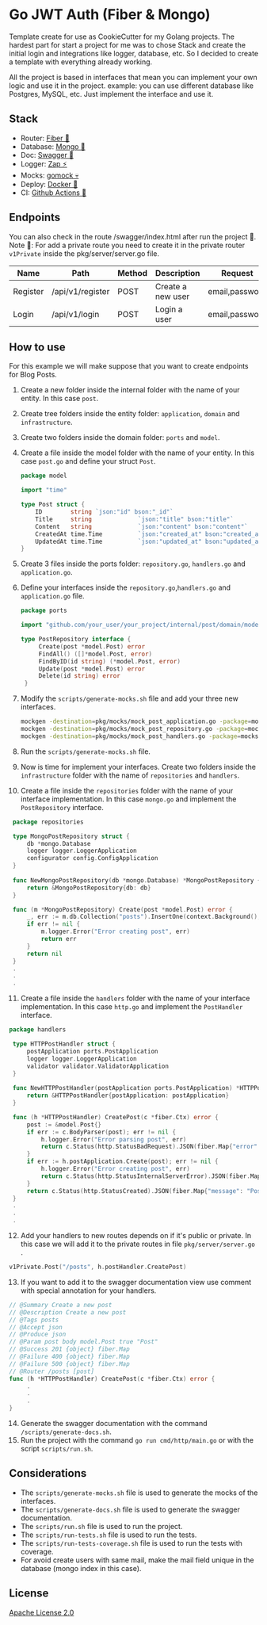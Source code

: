 # Go JWT Auth (Fiber & Mongo)
Template create for use as CookieCutter for my Golang projects. 
The hardest part for start a project for me was to chose Stack and create the initial login and integrations
like logger, database, etc. So I decided to create a template with everything already working.

All the project is based in interfaces that mean you can implement your own logic and use it in the project.
example: you can use different database like Postgres, MySQL, etc. Just implement the interface and use it.

## Stack
- Router: [Fiber 🚀](https://gofiber.io)
- Database: [Mongo 💾](https://www.mongodb.com/docs/drivers/go/current/) 
- Doc: [Swagger 📄](https://github.com/swaggo/swag)
- Logger: [Zap ⚡](https://github.com/uber-go/zap)
- Mocks: [gomock 💀](https://github.com/golang/mock)
- Deploy: [Docker 🐳](https://www.docker.com)
- CI: [Github Actions 🐙](https://docs.github.com/en/actions)

## Endpoints
You can also check in the route /swagger/index.html after run the project 🤩.
Note 📝: For add a private route you need to create it in the private router `v1Private`
inside the pkg/server/server.go file.

| Name     | Path             | Method | Description       | Request        | Response |
|----------|------------------|--------|-------------------|----------------|----------|
| Register | /api/v1/register | POST   | Create a new user | email,password |          |
| Login    | /api/v1/login    | POST   | Login a user      | email,password | token    |

## How to use
For this example we will make suppose that you want to create endpoints for Blog Posts.
1. Create a new folder inside the internal folder with the name of your entity. In this case `post`.
2. Create tree folders inside the entity folder: `application`, `domain` and `infrastructure`.
3. Create two folders inside the domain folder: `ports` and `model`.
4. Create a file inside the model folder with the name of your entity. In this case `post.go` and define your struct `Post`.
    ```go
    package model
   
   import "time"  

    type Post struct {
        ID        string `json:"id" bson:"_id"`
        Title     string             `json:"title" bson:"title"`
        Content   string             `json:"content" bson:"content"`
        CreatedAt time.Time          `json:"created_at" bson:"created_at"`
        UpdatedAt time.Time          `json:"updated_at" bson:"updated_at"`
    }
    ```

5. Create 3 files inside the ports folder: `repository.go`, `handlers.go` and `application.go`.
6. Define your interfaces inside the `repository.go`,`handlers.go` and `application.go` file.
   ```go
   package ports
   
   import "github.com/your_user/your_project/internal/post/domain/model"
   
   type PostRepository interface {
        Create(post *model.Post) error
        FindAll() ([]*model.Post, error)
        FindByID(id string) (*model.Post, error)
        Update(post *model.Post) error
        Delete(id string) error
    }
    ```
7. Modify the `scripts/generate-mocks.sh` file and add your three new interfaces.
   ```sh
   mockgen -destination=pkg/mocks/mock_post_application.go -package=mocks --build_flags=--mod=mod github.com/solrac97gr/go-jwt-auth/internal/post/domain/ports PostApplication &&
   mockgen -destination=pkg/mocks/mock_post_repository.go -package=mocks --build_flags=--mod=mod github.com/solrac97gr/go-jwt-auth/internal/post/domain/ports PostRepository &&
   mockgen -destination=pkg/mocks/mock_post_handlers.go -package=mocks --build_flags=--mod=mod github.com/solrac97gr/go-jwt-auth/internal/post/domain/ports PostHandlers
   ```
8. Run the `scripts/generate-mocks.sh` file.
9. Now is time for implement your interfaces. Create two folders inside the `infrastructure` folder with the name of `repositories` and `handlers`.
10. Create a file inside the `repositories` folder with the name of your interface implementation. In this case `mongo.go` and implement the `PostRepository` interface.
   ```go
    package repositories

    type MongoPostRepository struct {
        db *mongo.Database
        logger logger.LoggerApplication
        configurator config.ConfigApplication
    }
    
    func NewMongoPostRepository(db *mongo.Database) *MongoPostRepository {
        return &MongoPostRepository{db: db}
    }

    func (m *MongoPostRepository) Create(post *model.Post) error {
        _, err := m.db.Collection("posts").InsertOne(context.Background(), post)
        if err != nil {
			m.logger.Error("Error creating post", err)
            return err
        }
        return nil
    }
    .
    .
    .
   ```
11. Create a file inside the `handlers` folder with the name of your interface implementation. In this case `http.go` and implement the `PostHandler` interface.
   ```go
   package handlers

    type HTTPPostHandler struct {
        postApplication ports.PostApplication
        logger logger.LoggerApplication
        validator validator.ValidatorApplication
    }
    
    func NewHTTPPostHandler(postApplication ports.PostApplication) *HTTPPostHandler {
        return &HTTPPostHandler{postApplication: postApplication}
    }

    func (h *HTTPPostHandler) CreatePost(c *fiber.Ctx) error {
        post := &model.Post{}
        if err := c.BodyParser(post); err != nil {
            h.logger.Error("Error parsing post", err)
            return c.Status(http.StatusBadRequest).JSON(fiber.Map{"error": err.Error()})
        }
        if err := h.postApplication.Create(post); err != nil {
            h.logger.Error("Error creating post", err)
            return c.Status(http.StatusInternalServerError).JSON(fiber.Map{"error": err.Error()})
        }
        return c.Status(http.StatusCreated).JSON(fiber.Map{"message": "Post created successfully"})
    }
    .
    .
    .
   ```
12. Add your handlers to new routes depends on if it's public or private. In this case we will add it to the private routes in file `pkg/server/server.go` .
   ```go
   v1Private.Post("/posts", h.postHandler.CreatePost)
   ```
13. If you want to add it to the swagger documentation view use comment with special annotation for your handlers.
   ```go
   // @Summary Create a new post
   // @Description Create a new post
   // @Tags posts
   // @Accept json
   // @Produce json
   // @Param post body model.Post true "Post"
   // @Success 201 {object} fiber.Map
   // @Failure 400 {object} fiber.Map
   // @Failure 500 {object} fiber.Map
   // @Router /posts [post]
   func (h *HTTPPostHandler) CreatePost(c *fiber.Ctx) error {
        .
        .
        .
   }
   ```
14. Generate the swagger documentation with the command `/scripts/generate-docs.sh`.
15. Run the project with the command `go run cmd/http/main.go` or with the script `scripts/run.sh`.

## Considerations
- The `scripts/generate-mocks.sh` file is used to generate the mocks of the interfaces.
- The `scripts/generate-docs.sh` file is used to generate the swagger documentation.
- The `scripts/run.sh` file is used to run the project.
- The `scripts/run-tests.sh` file is used to run the tests.
- The `scripts/run-tests-coverage.sh` file is used to run the tests with coverage.
- For avoid create users with same mail, make the mail field unique in the database (mongo index in this case).

## License
[Apache License 2.0]()
